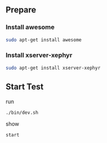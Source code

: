 
## Prepare

### Install awesome

``` sh
sudo apt-get install awesome
```

### Install xserver-xephyr

``` sh
sudo apt-get install xserver-xephyr
```

## Start Test

run

``` sh
./bin/dev.sh
```

show

``` sh
start
```
